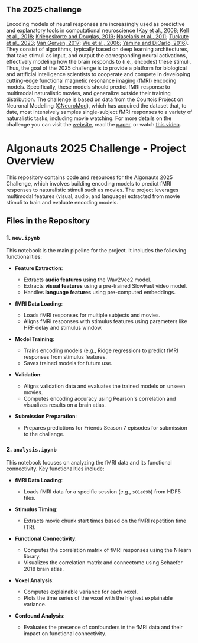 ## The 2025 challenge

Encoding models of neural responses are increasingly used as predictive and explanatory tools in computational neuroscience ([Kay et al., 2008](https://doi.org/10.1038/nature06713); [Kell et al., 2018](https://doi.org/10.1016/j.neuron.2018.03.044); [Kriegeskorte and Douglas, 2019](https://doi.org/10.1016/j.conb.2019.04.002); [Naselaris et al., 2011](https://doi.org/10.1016/j.neuroimage.2010.07.073); [Tuckute et al., 2023](https://doi.org/10.1371/journal.pbio.3002366); [Van Gerven, 2017](https://doi.org/10.1016/j.jmp.2016.06.009); [Wu et al., 2006](https://doi.org/10.1146/annurev.neuro.29.051605.113024); [Yamins and DiCarlo, 2016](https://doi.org/10.1038/nn.4244)). They consist of algorithms, typically based on deep learning architectures, that take stimuli as input, and output the corresponding neural activations, effectively modeling how the brain responds to (i.e., encodes) these stimuli. Thus, the goal of the 2025 challenge is to provide a platform for biological and artificial intelligence scientists to cooperate and compete in developing cutting-edge functional magnetic resonance imaging (fMRI) encoding models. Specifically, these models should predict fMRI response to multimodal naturalistic movies, and generalize outside their training distribution.
The challenge is based on data from the Courtois Project on Neuronal Modelling ([CNeuroMod](https://www.cneuromod.ca/)), which has acquired the dataset that, to date, most intensively samples single-subject fMRI responses to a variety of naturalistic tasks, including movie watching. For more details on the challenge you can visit the [website](https://algonautsproject.com/), read the [paper](https://doi.org/10.48550/arXiv.2501.00504), or watch [this video](https://youtu.be/KvLDpsIO2eg).

# Algonauts 2025 Challenge - Project Overview

This repository contains code and resources for the Algonauts 2025 Challenge, which involves building encoding models to predict fMRI responses to naturalistic stimuli such as movies. The project leverages multimodal features (visual, audio, and language) extracted from movie stimuli to train and evaluate encoding models.

## Files in the Repository

### 1. `new.ipynb`
This notebook is the main pipeline for the project. It includes the following functionalities:

- **Feature Extraction**:
  - Extracts **audio features** using the Wav2Vec2 model.
  - Extracts **visual features** using a pre-trained SlowFast video model.
  - Handles **language features** using pre-computed embeddings.

- **fMRI Data Loading**:
  - Loads fMRI responses for multiple subjects and movies.
  - Aligns fMRI responses with stimulus features using parameters like HRF delay and stimulus window.

- **Model Training**:
  - Trains encoding models (e.g., Ridge regression) to predict fMRI responses from stimulus features.
  - Saves trained models for future use.

- **Validation**:
  - Aligns validation data and evaluates the trained models on unseen movies.
  - Computes encoding accuracy using Pearson's correlation and visualizes results on a brain atlas.

- **Submission Preparation**:
  - Prepares predictions for Friends Season 7 episodes for submission to the challenge.

### 2. `analysis.ipynb`
This notebook focuses on analyzing the fMRI data and its functional connectivity. Key functionalities include:

- **fMRI Data Loading**:
  - Loads fMRI data for a specific session (e.g., `s01e09b`) from HDF5 files.

- **Stimulus Timing**:
  - Extracts movie chunk start times based on the fMRI repetition time (TR).

- **Functional Connectivity**:
  - Computes the correlation matrix of fMRI responses using the Nilearn library.
  - Visualizes the correlation matrix and connectome using Schaefer 2018 brain atlas.

- **Voxel Analysis**:
  - Computes explainable variance for each voxel.
  - Plots the time series of the voxel with the highest explainable variance.

- **Confound Analysis**:
  - Evaluates the presence of confounders in the fMRI data and their impact on functional connectivity.

